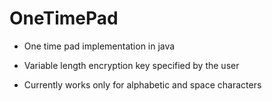 # OneTimePad
* One time pad implementation in java

* Variable length encryption key specified by the user

* Currently works only for alphabetic and space characters
